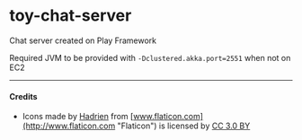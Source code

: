 # toy-chat-server

Chat server created on Play Framework

Required JVM to be provided with `-Dclustered.akka.port=2551` when not on EC2
***
#### Credits
 * Icons made by [Hadrien](http://www.flaticon.com/authors/hadrien "Hadrien") from [www.flaticon.com](http://www.flaticon.com "Flaticon") is licensed by [CC 3.0 BY](http://creativecommons.org/licenses/by/3.0/ "Creative Commons BY 3.0")
